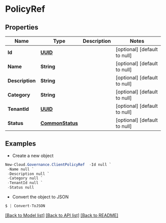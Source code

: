 # PolicyRef
## Properties

Name | Type | Description | Notes
------------ | ------------- | ------------- | -------------
**Id** | [**UUID**](UUID.md) |  | [optional] [default to null]
**Name** | **String** |  | [optional] [default to null]
**Description** | **String** |  | [optional] [default to null]
**Category** | **String** |  | [optional] [default to null]
**TenantId** | [**UUID**](UUID.md) |  | [optional] [default to null]
**Status** | [**CommonStatus**](CommonStatus.md) |  | [optional] [default to null]

## Examples

- Create a new object
```powershell
New-Cloud.Governance.ClientPolicyRef  -Id null `
 -Name null `
 -Description null `
 -Category null `
 -TenantId null `
 -Status null
```

- Convert the object to JSON
```powershell
$ | Convert-ToJSON
```


[[Back to Model list]](../README.md#documentation-for-models) [[Back to API list]](../README.md#documentation-for-api-endpoints) [[Back to README]](../README.md)

